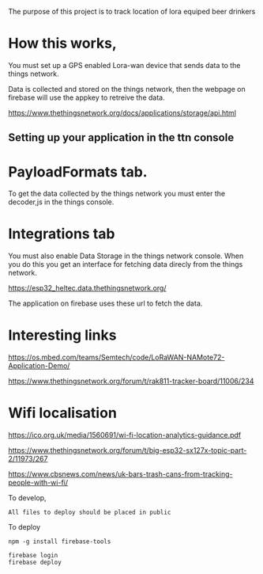 The purpose of this project is to track location of lora equiped beer drinkers

# How this works,

You must set up a GPS enabled Lora-wan device that sends data to the things network.

Data is collected and stored on the things network, then the webpage on firebase will use the
appkey to retreive the data.

https://www.thethingsnetwork.org/docs/applications/storage/api.html



## Setting up your application in the ttn console

#  PayloadFormats tab.

To get the data collected by the things network you must enter the decoder,js in the things console.


# Integrations tab

You must also enable Data Storage in the things network console.
When you do this you get an interface for fetching data direcly from the things network.

https://esp32_heltec.data.thethingsnetwork.org/


The application on firebase uses these url to fetch the data.




# Interesting links



https://os.mbed.com/teams/Semtech/code/LoRaWAN-NAMote72-Application-Demo/

https://www.thethingsnetwork.org/forum/t/rak811-tracker-board/11006/234



# Wifi localisation

https://ico.org.uk/media/1560691/wi-fi-location-analytics-guidance.pdf

https://www.thethingsnetwork.org/forum/t/big-esp32-sx127x-topic-part-2/11973/267

https://www.cbsnews.com/news/uk-bars-trash-cans-from-tracking-people-with-wi-fi/


To develop,
 ```
All files to deploy should be placed in public
 ```

To deploy
 ```
npm -g install firebase-tools

firebase login
firebase deploy
 ```
